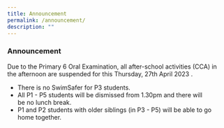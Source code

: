 ```yaml
---
title: Announcement
permalink: /announcement/
description: ""
---
```

### Announcement


Due to the Primary 6 Oral Examination, all after-school activities (CCA) in the afternoon are suspended for this Thursday, 27th April 2023 .

* There is no SwimSafer for P3 students.
* All P1 - P5 students will be dismissed from 1.30pm and there will be no lunch break. 
* P1 and P2 students with older siblings (in P3 - P5) will be able to go home together.  
